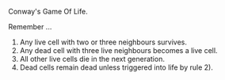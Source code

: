 Conway's Game Of Life.

Remember ...

1) Any live cell with two or three neighbours survives.
2) Any dead cell with three live neighbours becomes a live cell.
3) All other live cells die in the next generation.
4) Dead cells remain dead unless triggered into life by rule 2).